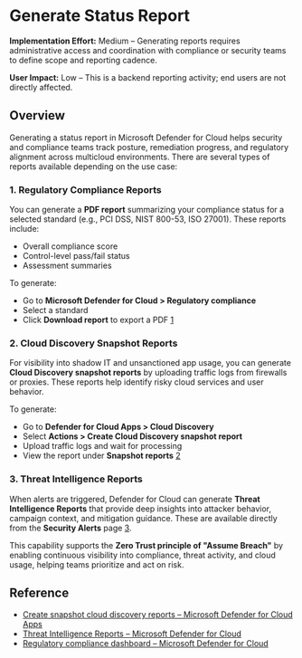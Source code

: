 # Generate Status Report

**Implementation Effort:** Medium – Generating reports requires administrative access and coordination with compliance or security teams to define scope and reporting cadence.

**User Impact:** Low – This is a backend reporting activity; end users are not directly affected.

## Overview

Generating a status report in Microsoft Defender for Cloud helps security and compliance teams track posture, remediation progress, and regulatory alignment across multicloud environments. There are several types of reports available depending on the use case:

### 1. **Regulatory Compliance Reports**

You can generate a **PDF report** summarizing your compliance status for a selected standard (e.g., PCI DSS, NIST 800-53, ISO 27001). These reports include:

- Overall compliance score
- Control-level pass/fail status
- Assessment summaries

To generate:

- Go to **Microsoft Defender for Cloud > Regulatory compliance**
- Select a standard
- Click **Download report** to export a PDF [1](https://learn.microsoft.com/en-us/azure/defender-for-cloud/regulatory-compliance-dashboard)

### 2. **Cloud Discovery Snapshot Reports**

For visibility into shadow IT and unsanctioned app usage, you can generate **Cloud Discovery snapshot reports** by uploading traffic logs from firewalls or proxies. These reports help identify risky cloud services and user behavior.

To generate:

- Go to **Defender for Cloud Apps > Cloud Discovery**
- Select **Actions > Create Cloud Discovery snapshot report**
- Upload traffic logs and wait for processing
- View the report under **Snapshot reports** [2](https://learn.microsoft.com/en-us/defender-cloud-apps/create-snapshot-cloud-discovery-reports)

### 3. **Threat Intelligence Reports**

When alerts are triggered, Defender for Cloud can generate **Threat Intelligence Reports** that provide deep insights into attacker behavior, campaign context, and mitigation guidance. These are available directly from the **Security Alerts** page [3](https://learn.microsoft.com/en-us/azure/defender-for-cloud/threat-intelligence-reports).

This capability supports the **Zero Trust principle of "Assume Breach"** by enabling continuous visibility into compliance, threat activity, and cloud usage, helping teams prioritize and act on risk.

## Reference

- [Create snapshot cloud discovery reports – Microsoft Defender for Cloud Apps](https://learn.microsoft.com/en-us/defender-cloud-apps/create-snapshot-cloud-discovery-reports)
- [Threat Intelligence Reports – Microsoft Defender for Cloud](https://learn.microsoft.com/en-us/azure/defender-for-cloud/threat-intelligence-reports)
- [Regulatory compliance dashboard – Microsoft Defender for Cloud](https://learn.microsoft.com/en-us/azure/defender-for-cloud/regulatory-compliance-dashboard)
